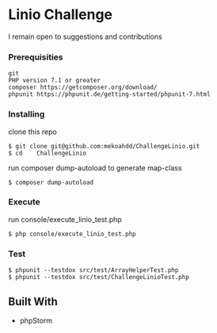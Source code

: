 # Linio Challenge

I remain open to suggestions and contributions

### Prerequisities

```
git
PHP version 7.1 or greater
composer https://getcomposer.org/download/
phpunit https://phpunit.de/getting-started/phpunit-7.html
```

### Installing

clone this repo
```
$ git clone git@github.com:mekoahdd/ChallengeLinio.git  
$ cd    ChallengeLinio
```
run composer dump-autoload to generate map-class
```
$ composer dump-autoload
```


### Execute

run console/execute_linio_test.php
```
$ php console/execute_linio_test.php
```

### Test
```    
$ phpunit --testdox src/test/ArrayHelperTest.php
$ phpunit --testdox src/test/ChallengeLinioTest.php
```

## Built With

* phpStorm
 

